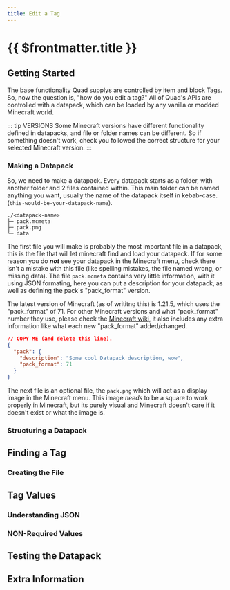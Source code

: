 ```yaml
---
title: Edit a Tag
---
```


# {{ $frontmatter.title }}

## Getting Started

The base functionality Quad supplys are controlled by item and block Tags. So, now the question is, "how do you edit a tag?" All of Quad's APIs are controlled with a datapack, which can be loaded by any vanilla or modded Minecraft world.

::: tip VERSIONS
Some Minecraft versions have different functionality defined in datapacks, and file or folder names can be different. So if something doesn't work, check you followed the correct structure for your selected Minecraft version.
:::

### Making a Datapack

So, we need to make a datapack. Every datapack starts as a folder, with another folder and 2 files contained within. This main folder can be named anything you want, usually the name of the datapack itself in kebab-case. (`this-would-be-your-datapack-name`).

```
./<datapack-name>
├─ pack.mcmeta
├─ pack.png
└─ data
```

The first file you will make is probably the most important file in a datapack, this is the file that will let minecraft find and load your datapack. If for some reason you do **_not_** see your datapack in the Minecraft menu, check there isn't a mistake with this file (like spelling mistakes, the file named wrong, or missing data). The file `pack.mcmeta` contains very little information, with it using JSON formating, here you can put a description for your datapack, as well as defining the pack's "pack_format" version.

The latest version of Minecraft (as of writitng this) is 1.21.5, which uses the "pack_format" of 71. For other Minecraft versions and what "pack_format" number they use, please check the [Minecraft wiki](https://minecraft.wiki/w/Data_pack#Pack_format), it also includes any extra information like what each new "pack_format" added/changed.

```json [pack.mcmeta]
// COPY ME (and delete this line).
{
  "pack": {
    "description": "Some cool Datapack description, wow",
    "pack_format": 71
  }
}
```

The next file is an optional file, the `pack.png` which will act as a display image in the Minecraft menu. This image _needs_ to be a square to work properly in Minecraft, but its purely visual and Minecraft doesn't care if it doesn't exist or what the image is.

### Structuring a Datapack

## Finding a Tag

### Creating the File

## Tag Values

### Understanding JSON

### NON-Required Values

## Testing the Datapack

## Extra Information
